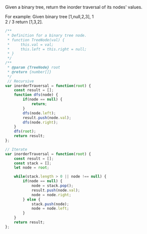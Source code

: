 Given a binary tree, return the inorder traversal of its nodes' values.

For example:
Given binary tree [1,null,2,3],
   1
    \
     2
    /
   3
return [1,3,2].

```js
/**
 * Definition for a binary tree node.
 * function TreeNode(val) {
 *     this.val = val;
 *     this.left = this.right = null;
 * }
 */
/**
 * @param {TreeNode} root
 * @return {number[]}
 */
 // Recursive
var inorderTraversal = function(root) {
    const result = [];
    function dfs(node) {
        if(node == null) {
            return;
        }
        dfs(node.left);
        result.push(node.val);
        dfs(node.right);
    }
    dfs(root);
    return result;
};

// Iterate
var inorderTraversal = function(root) {
    const result = [];
    const stack = [];
    let node = root;

    while(stack.length > 0 || node !== null) {
        if(node == null) {
            node = stack.pop();
            result.push(node.val);
            node = node.right;
        } else {
            stack.push(node);
            node = node.left;
        }
    }
    return result;
};
```
